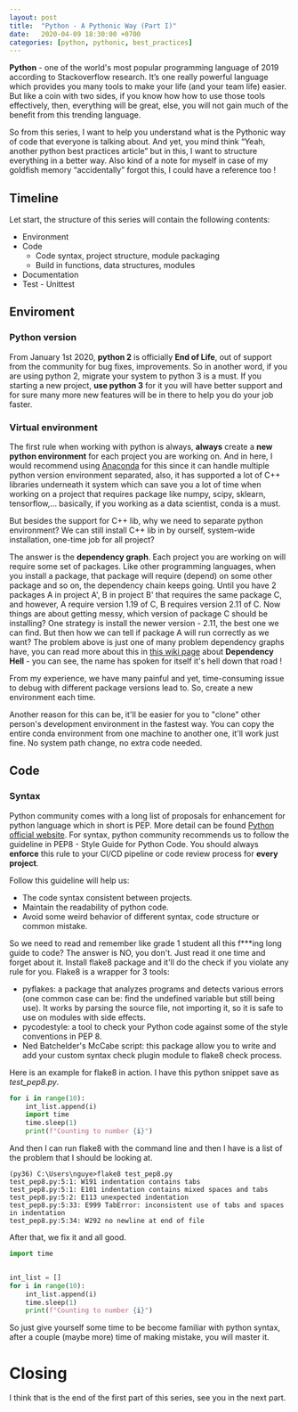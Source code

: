 ```yaml
---
layout: post
title:  "Python - A Pythonic Way (Part I)"
date:   2020-04-09 18:30:00 +0700
categories: [python, pythonic, best_practices]
---
```

**Python** - one of the world's most popular programming language of 2019 according to Stackoverflow research. It’s one really powerful language which provides you many tools to make your life (and your team life) easier. But like a coin with two sides, if you know how how to use those tools effectively, then, everything will be great, else, you will not gain much of the benefit from this trending language.


So from this series, I want to help you understand what is the Pythonic way of code that everyone is talking about. And yet, you mind think “Yeah, another python best practices article” but in this, I want to structure everything in a better way. Also kind of a note for myself in case of my goldfish memory “accidentally” forgot this, I could have a reference too ! 


## Timeline
Let start, the structure of this series will contain the following contents:  
- Environment 
- Code  
	- Code syntax, project structure, module packaging
	- Build in functions, data structures, modules
- Documentation
- Test - Unittest


## Enviroment
### Python version
From January 1st 2020, **python 2** is officially **End of Life**, out of support from the community for bug fixes, improvements. So in another word, if you are using python 2, migrate your system to python 3 is a must. If you starting a new project, **use python 3** for it you will have better support and for sure many more new features will be in there to help you do your job faster.

### Virtual environment
The first rule when working with python is always, **always** create a **new python environment** for each project you are working on. And in here, I would recommend using [Anaconda](https://www.anaconda.com/) for this since it can handle multiple python version environment separated, also, it has supported a lot of C++ libraries underneath it system which can save you a lot of time when working on a project that requires package like numpy, scipy, sklearn, tensorflow,... basically, if you working as a data scientist, conda is a must.

But besides the support for C++ lib, why we need to separate python environment? We can still install C++ lib in by ourself, system-wide installation, one-time job for all project? 

The answer is the **dependency graph**. Each project you are working on will require some set of packages. Like other programming languages, when you install a package, that package will require (depend) on some other package and so on, the dependency chain keeps going. Until you have 2 packages A in project A', B in project B' that requires the same package C, and however, A require version 1.19 of C, B requires version 2.11 of C. Now things are about getting messy, which version of package C should be installing? One strategy is install the newer version - 2.11, the best one we can find. But then how we can tell if package A will run correctly as we want? The problem above is just one of many problem dependency graphs have, you can read more about this in [this wiki page](https://en.wikipedia.org/wiki/Dependency_hell) about **Dependency Hell** - you can see, the name has spoken for itself it's hell down that road !

From my experience, we have many painful and yet, time-consuming issue to debug with different package versions lead to. So, create a new environment each time.

Another reason for this can be, it'll be easier for you to "clone" other person's development environment in the fastest way. You can copy the entire conda environment from one machine to another one, it'll work just fine. No system path change, no extra code needed.


## Code
### Syntax
Python community comes with a long list of proposals for enhancement for python language which in short is PEP. More detail can be found [Python official website](https://www.python.org/dev/peps/). For syntax, python community recommends us to follow the guideline in PEP8 - Style Guide for Python Code. You should always **enforce** this rule to your CI/CD pipeline or code review process for **every project**.

Follow this guideline will help us:
- The code syntax consistent between projects. 
- Maintain the readability of python code.
- Avoid some weird behavior of different syntax, code structure or common mistake.

So we need to read and remember like grade 1 student all this f***ing long guide to code? The answer is NO, you don't. Just read it one time and forget about it. Install flake8 package and it'll do the check if you violate any rule for you. Flake8 is a wrapper for 3 tools:
- pyflakes: a package that analyzes programs and detects various errors (one common case can be: find the undefined variable but still being use). It works by parsing the source file, not importing it, so it is safe to use on modules with side effects.
- pycodestyle: a tool to check your Python code against some of the style conventions in PEP 8.
- Ned Batchelder's McCabe script: this package allow you to write and add your custom syntax check plugin module to flake8 check process.

Here is an example for flake8 in action. I have this python snippet save as _test_pep8.py_.
```python
for i in range(10):
    int_list.append(i)
    import time
    time.sleep(1)
	print(f"Counting to number {i}")
```
And then I can run flake8 with the command line and then I have is a list of the problem that I should be looking at.
```
(py36) C:\Users\nguye>flake8 test_pep8.py
test_pep8.py:5:1: W191 indentation contains tabs
test_pep8.py:5:1: E101 indentation contains mixed spaces and tabs
test_pep8.py:5:2: E113 unexpected indentation
test_pep8.py:5:33: E999 TabError: inconsistent use of tabs and spaces in indentation
test_pep8.py:5:34: W292 no newline at end of file
```
After that, we fix it and all good.
```python
import time


int_list = []
for i in range(10):
    int_list.append(i)
    time.sleep(1)
    print(f"Counting to number {i}")

```
So just give yourself some time to be become familiar with python syntax, after a couple (maybe more) time of making mistake, you will master it.


# Closing
I think that is the end of the first part of this series, see you in the next part.